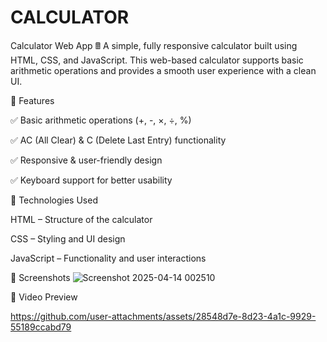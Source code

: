# CALCULATOR

Calculator Web App 🖩
A simple, fully responsive calculator built using HTML, CSS, and JavaScript. This web-based calculator supports basic arithmetic operations and provides a smooth user experience with a clean UI.

🔹 Features

✅ Basic arithmetic operations (+, -, ×, ÷, %)

✅ AC (All Clear) & C (Delete Last Entry) functionality

✅ Responsive & user-friendly design

✅ Keyboard support for better usability

📂 Technologies Used

HTML – Structure of the calculator

CSS – Styling and UI design

JavaScript – Functionality and user interactions

📸 Screenshots
![Screenshot 2025-04-14 002510](https://github.com/user-attachments/assets/53e31d97-e53c-4492-b2af-94788e3462d3)

🎥 Video Preview

https://github.com/user-attachments/assets/28548d7e-8d23-4a1c-9929-55189ccabd79



